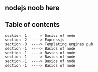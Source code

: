 ## nodejs noob here


## Table of contents

    section -1  ----> Basics of node
    section -2  ----> Expressjs
    section -3  ----> Templating engines pub
    section -1  ----> Basics of node
    section -1  ----> Basics of node
    section -1  ----> Basics of node
    section -1  ----> Basics of node
    section -1  ----> Basics of node

